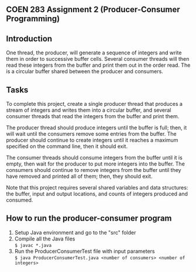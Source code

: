 ## COEN 283 Assignment 2 (Producer-Consumer Programming)

Introduction
-------------
One thread, the producer, will generate a sequence of integers and write them in order to 
successive buffer cells. Several consumer threads will then read these integers from the 
buffer and print them out in the order read. The is a circular buffer shared between the 
producer and consumers.

Tasks
------------------------------
To complete this project, create a single producer thread that produces a stream of integers 
and writes them into a circular buffer, and several consumer threads that read the integers 
from the buffer and print them.

The producer thread should produce integers until the buffer is full; then, it will wait 
until the consumers remove some entries from the buffer. The producer should continue to 
create integers until it reaches a maximum specified on the command line, then it should exit.

The consumer threads should consume integers from the buffer until it is empty, then wait 
for the producer to put more integers into the buffer. The consumers should continue to 
remove integers from the buffer until they have removed and printed all of them; then, 
they should exit.

Note that this project requires several shared variables and data structures: the buffer, 
input and output locations, and counts of integers produced and consumed.

How to run the producer-consumer program
------------------------------------------
1. Setup Java environment and go to the "src" folder
2. Compile all the Java files  
   `$ javac *.java`
3. Run the ProducerConsumerTest file with input parameters  
   `$ java ProducerConsumerTest.java <number of consumers> <number of integers>`


